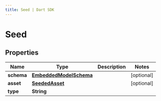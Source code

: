 ```yaml
---
title: Seed | Dart SDK
---
```


# Seed

## Properties
Name | Type | Description | Notes
------------ | ------------- | ------------- | -------------
**schema** | [**EmbeddedModelSchema**](EmbeddedModelSchema) |  | [optional] 
**asset** | [**SeededAsset**](SeededAsset) |  | [optional] 
**type** | **String** |  | 


